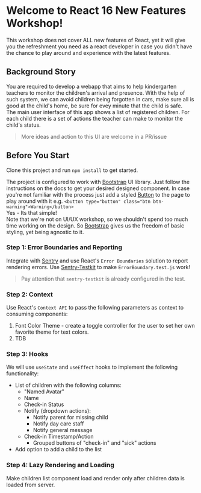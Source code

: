 # Welcome to React 16 New Features Workshop!

This workshop does not cover ALL new features of React, yet it will give you the refreshment you need as a react developer in case you didn't have the chance to play around and experience with the latest features.<br>

## Background Story
You are required to develop a webapp that aims to help kindergarten teachers to monitor the children's arrival and presence.
With the help of such system, we can avoid children being forgotten in cars, make sure all is good at the child's home, be sure for evey minute that the child is safe.<br>
The main user interface of this app shows a list of registered children.
For each child there is a set of actions the teacher can make to monitor the child's status.

> More ideas and action to this UI are welcome in a PR/issue

## Before You Start
Clone this project and run `npm install` to get started.

The project is configured to work with [Bootstrap](https://getbootstrap.com/docs/4.3/components/) UI library. Just follow the instructions on the docs to get your desired designed component.
In case you're not familiar with the process just add a styled [Button](https://getbootstrap.com/docs/4.3/components/buttons/#examples) to the page to play around with it e.g. `<button type="button" class="btn btn-warning">Warning</button>` <br>
Yes - Its that simple!<br>
Note that we're not on UI/UX workshop, so we shouldn't spend too much time working on the design. So [Bootstrap](https://getbootstrap.com/docs/4.3/components/) gives us the freedom of basic styling, yet being agnostic to it.

### Step 1: Error Boundaries and Reporting
Integrate with [Sentry](https://sentry.io) and use React's `Error Boundaries` solution to report rendering errors.
Use [Sentry-Testkit](https://wix.github.io/sentry-testkit/#/) to make `ErrorBoundary.test.js` work!
> Pay attention that `sentry-testkit` is already configured in the test.


### Step 2: Context
Use React's `Context API` to pass the following parameters as context to consuming components:
1. Font Color Theme - create a toggle controller for the user to set her own favorite theme for text colors.
2. TDB


### Step 3: Hooks
We will use `useState` and `useEffect` hooks to implement the following functionality:
* List of children with the following columns:
  * "Named Avatar"
  * Name
  * Check-in Status
  * Notify (dropdown actions):
    * Notify parent for missing child
    * Notify day care staff
    * Notify general message
  * Check-in Timestamp/Action
    * Grouped buttons of "check-in" and "sick" actions
* Add option to add a child to the list

### Step 4: Lazy Rendering and Loading
Make children list component load and render only after children data is loaded from server.
